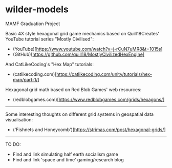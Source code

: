 # wilder-models
MAMF Graduation Project

Basic 4X style hexagonal grid game mechanics based on Quill18Creates' YouTube tutorial series "Mostly Civilised":
* (YouTube)[https://www.youtube.com/watch?v=j-rCuN7uMR8&t=1015s]
* (GitHub)[https://github.com/quill18/MostlyCivilizedHexEngine]

And CatLikeCoding's "Hex Map" tutorials:
* (catlikecoding.com)[https://catlikecoding.com/unity/tutorials/hex-map/part-1/]

Hexagonal grid math based on Red Blob Games' web resources:
* (redblobgames.com)[https://www.redblobgames.com/grids/hexagons/]

---

Some interesting thoughts on different grid systems in geospatial data visualisation:
* ('Fishnets and Honeycomb')[https://strimas.com/post/hexagonal-grids/]

---

TO DO:
- Find and link simulating half earth socialism game
- Find and link 'space and time' gaming/research blog
